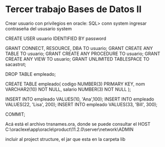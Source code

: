 # Tercer trabajo Bases de Datos II

Crear usuario con privilegios en oracle:
SQL> conn system
ingresar contraseña del ususario system

CREATE USER usuario IDENTIFIED BY password

GRANT CONNECT, RESOURCE, DBA TO usuario;
GRANT CREATE ANY TABLE TO usuario;
GRANT CREATE ANY PROCEDURE TO usuario;
GRANT CREATE ANY VIEW TO usuario;
GRANT UNLIMITED TABLESPACE TO sacastrot;

DROP TABLE empleado;

CREATE TABLE empleado(
  codigo NUMBER(3) PRIMARY KEY, 
  nom VARCHAR2(10) NOT NULL,
  salario NUMBER(3) NOT NULL
);

INSERT INTO empleado VALUES(10, 'Ana',100);
INSERT INTO empleado VALUES(22, 'Lisa', 200);
INSERT INTO empleado VALUES(33, 'Bill', 300);

COMMIT;


Acá está el archivo tnsnames.ora, donde se puede consultar el HOST
C:\oraclexe\app\oracle\product\11.2.0\server\network\ADMIN

incluir al project structure, el jar que esta en la carpeta lib
